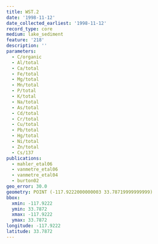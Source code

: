 ```yaml
---
title: WST.2
date: '1998-11-12'
date_collected_earliest: '1998-11-12'
record_type: core
medium: lake_sediment
feature: '218'
description: ''
parameters:
  - C/organic
  - Al/total
  - Ca/total
  - Fe/total
  - Mg/total
  - Mn/total
  - P/total
  - K/total
  - Na/total
  - As/total
  - Cd/total
  - Cr/total
  - Cu/total
  - Pb/total
  - Hg/total
  - Ni/total
  - Zn/total
  - Cs/137
publications:
  - mahler_etal06
  - vanmetre_etal06
  - vanmetre_etal04
  - burton02
geo_error: 30.0
geometry: POINT (-117.9222000000003 33.78719999999999)
bbox:
  xmin: -117.9222
  ymin: 33.7872
  xmax: -117.9222
  ymax: 33.7872
longitude: -117.9222
latitude: 33.7872
---
```

